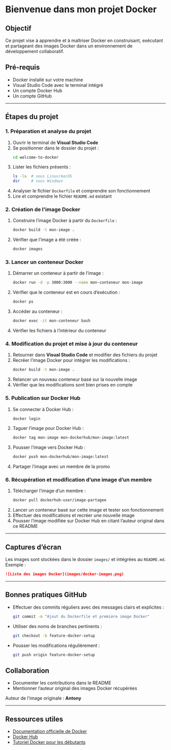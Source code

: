 # Bienvenue dans mon projet Docker

## Objectif
Ce projet vise à apprendre et à maîtriser Docker en construisant, exécutant et partageant des images Docker dans un environnement de développement collaboratif.

## Pré-requis
- Docker installé sur votre machine
- Visual Studio Code avec le terminal intégré
- Un compte Docker Hub
- Un compte GitHub

---

## Étapes du projet

### 1. Préparation et analyse du projet
1. Ouvrir le terminal de **Visual Studio Code**
2. Se positionner dans le dossier du projet :
   ```sh
   cd welcome-to-docker
   ```
3. Lister les fichiers présents :
   ```sh
   ls -la  # sous Linux/macOS
   dir     # sous Windows
   ```
4. Analyser le fichier `Dockerfile` et comprendre son fonctionnement
5. Lire et comprendre le fichier `README.md` existant

### 2. Création de l'image Docker
1. Construire l’image Docker à partir du `Dockerfile` :
   ```sh
   docker build -t mon-image .
   ```
2. Vérifier que l’image a été créée :
   ```sh
   docker images
   ```

### 3. Lancer un conteneur Docker
1. Démarrer un conteneur à partir de l’image :
   ```sh
   docker run -d -p 3000:3000 --name mon-conteneur mon-image
   ```
2. Vérifier que le conteneur est en cours d’exécution :
   ```sh
   docker ps
   ```
3. Accéder au conteneur :
   ```sh
   docker exec -it mon-conteneur bash
   ```
4. Vérifier les fichiers à l’intérieur du conteneur

### 4. Modification du projet et mise à jour du conteneur
1. Retourner dans **Visual Studio Code** et modifier des fichiers du projet
2. Recréer l’image Docker pour intégrer les modifications :
   ```sh
   docker build -t mon-image .
   ```
3. Relancer un nouveau conteneur basé sur la nouvelle image
4. Vérifier que les modifications sont bien prises en compte

### 5. Publication sur Docker Hub
1. Se connecter à Docker Hub :
   ```sh
   docker login
   ```
2. Taguer l’image pour Docker Hub :
   ```sh
   docker tag mon-image mon-dockerhub/mon-image:latest
   ```
3. Pousser l’image vers Docker Hub :
   ```sh
   docker push mon-dockerhub/mon-image:latest
   ```
4. Partager l’image avec un membre de la promo

### 6. Récupération et modification d’une image d’un membre
1. Télécharger l’image d’un membre :
   ```sh
   docker pull dockerhub-user/image-partagee
   ```
2. Lancer un conteneur basé sur cette image et tester son fonctionnement
3. Effectuer des modifications et recréer une nouvelle image
4. Pousser l’image modifiée sur Docker Hub en citant l’auteur original dans ce README

---

## Captures d’écran
Les images sont stockées dans le dossier `images/` et intégrées au `README.md`.
Exemple :
```md
![Liste des images Docker](images/docker-images.png)
```

---

## Bonnes pratiques GitHub
- Effectuer des commits réguliers avec des messages clairs et explicites :
  ```sh
  git commit -m "Ajout du Dockerfile et première image Docker"
  ```
- Utiliser des noms de branches pertinents :
  ```sh
  git checkout -b feature-docker-setup
  ```
- Pousser les modifications régulièrement :
  ```sh
  git push origin feature-docker-setup
  ```

## Collaboration
- Documenter les contributions dans le README
- Mentionner l’auteur original des images Docker récupérées

Auteur de l’image originale : **Antony**

---

## Ressources utiles
- [Documentation officielle de Docker](https://docs.docker.com/)
- [Docker Hub](https://hub.docker.com/)
- [Tutoriel Docker pour les débutants](https://www.digitalocean.com/community/tutorial_series/getting-started-with-docker)


